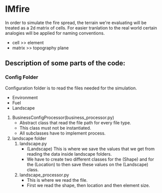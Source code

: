 # IMfire

In order to simulate the fire spread, the terrain we're evaluating will be treated as a 2d matrix of cells. For easier tranlation to the real world certain analogies will be applied for naming conventions.

* cell >> element
* matrix >> topography plane


## Description of some parts of the code:
### Config Folder

Configuration folder is to read the files needed for the simulation.
* Environment
* Fuel
* Landscape


1. BusinessConfigProcessor(business_processor.py) 
    - Abstract class that read the file path for every file type.
    - This class must not be instantiated.
    - All subclasses have to implement process.
2. landscape folder 
   1. landscape.py
       - (Landscape) This is where we save the values that we get from reading the data inside landscape folders.
       - We have to create two different classes for the (Shape) and for the (Location) to then save these values on the (Landscape) class.
   2. landscape_processor.py
       - This is where we read the file.
       - First we read the shape, then location and then element size.